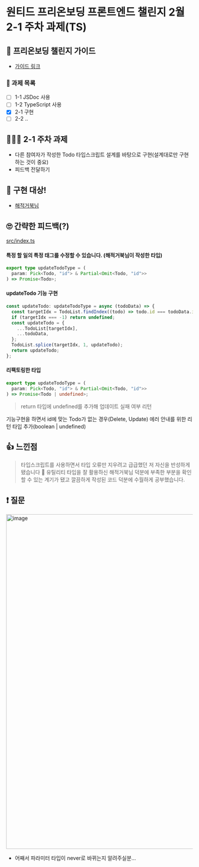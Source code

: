 # 원티드 프리온보딩 프론트엔드 챌린지 2월 2-1 주차 과제(TS)

## 📕 프리온보딩 챌린지 가이드

- [가이드 링크](https://gist.github.com/pocojang/3c3d4470a3d2a978b5ebfb3f613e40fa)

### 📖 과제 목록

- [ ] 1-1 JSDoc 사용
- [ ] 1-2 TypeScript 사용
- [x] 2-1 구현
- [ ] 2-2 ..

## 🤾🏻‍♂️ 2-1 주차 과제

- 다른 참여자가 작성한 Todo 타입스크립트 설계를 바탕으로 구현(설계대로만 구현하는 것이 중요)
- 피드백 전달하기

## 🎯 구현 대상!

- [해적거북님](https://github.com/wogha95/wanted-pre-onboarding-challenge-fe-2/blob/2nd-requirements/src/index.ts)

## 🙄 간략한 피드백(?)

[src/index.ts](https://github.com/macjjuni/wanted-pre-onboarding-challenge-fe-ts/blob/week/2-1/src/index.ts#L40)

#### 특정 할 일의 특정 태그를 수정할 수 있습니다. (해적거북님이 작성한 타입)

```typescript
export type updateTodoType = (
  param: Pick<Todo, "id"> & Partial<Omit<Todo, "id">>
) => Promise<Todo>;
```

#### updateTodo 기능 구현

```typescript
const updateTodo: updateTodoType = async (todoData) => {
  const targetIdx = TodoList.findIndex((todo) => todo.id === todoData.id);
  if (targetIdx === -1) return undefined;
  const updateTodo = {
    ...TodoList[targetIdx],
    ...todoData,
  };
  TodoList.splice(targetIdx, 1, updateTodo);
  return updateTodo;
};
```

#### 리팩토링한 타입

```typescript
export type updateTodoType = (
  param: Pick<Todo, "id"> & Partial<Omit<Todo, "id">>
) => Promise<Todo | undefined>;
```

> return 타입에 undefined를 추가해 업데이트 실패 여부 리턴

기능구현을 하면서 id에 맞는 Todo가 없는 경우(Delete, Update) 에러 안내를 위한 리턴 타입 추가(boolean | undefined)

## 👍 느낀점

> 타입스크립트를 사용하면서 타입 오류만 지우려고 급급했던 저 자신을 반성하게 됐습니다 🥲 유틸리티 타입을 잘 활용하신 해적거북님 덕분에 부족한 부분을 확인할 수 있는 계기가 됐고 깔끔하게 작성된 코드 덕분에 수월하게 공부했습니다.

## ❗️ 질문

<img width="901" alt="image" src="https://user-images.githubusercontent.com/38034518/218653507-f14cb85d-35a4-4382-81f5-18d155305a34.png">

<br/>

- 어째서 파라미터 타입이 never로 바뀌는지 알려주실분...
